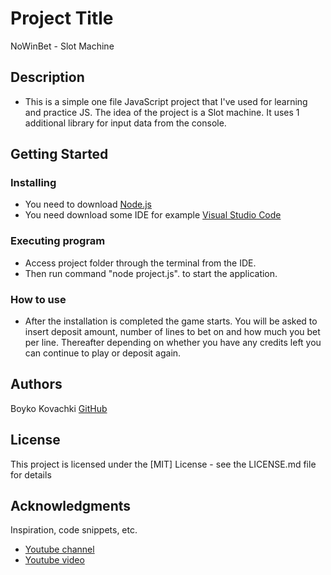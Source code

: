 # Project Title

NoWinBet - Slot Machine

## Description

* This is a simple one file JavaScript project that I've used for learning and practice JS. The idea of the project is a Slot machine. It uses 1 additional library for input data from the console.

## Getting Started

### Installing

* You need to download [Node.js](https://nodejs.org/en/download)
* You need download some IDE for example [Visual Studio Code](https://code.visualstudio.com/download)

### Executing program

* Access project folder through the terminal from the IDE.
* Then run command "node project.js". to start the application.

### How to use

* After the installation is completed the game starts. You will be asked to insert deposit amount, number of lines to bet on and how much you bet per line. Thereafter depending on whether you have any credits left you can continue to play or deposit again.

## Authors

Boyko Kovachki 
[GitHub](https://github.com/BoykoKovachki/slot-machine.git)

## License

This project is licensed under the [MIT] License - see the LICENSE.md file for details

## Acknowledgments

Inspiration, code snippets, etc.
* [Youtube channel](https://www.youtube.com/@TechWithTim)
* [Youtube video](https://www.youtube.com/watch?v=E3XxeE7NF30)